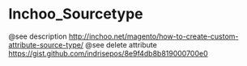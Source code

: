 # Inchoo_Sourcetype
@see description http://inchoo.net/magento/how-to-create-custom-attribute-source-type/
@see delete attribute https://gist.github.com/indrisepos/8e9f4db8b819000700e0
